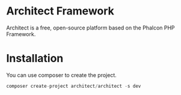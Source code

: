 # Architect Framework

Architect is a free, open-source platform based on the Phalcon PHP Framework.

# Installation

You can use composer to create the project. 

```php
composer create-project architect/architect -s dev
```
